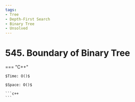 ```yaml
---
tags:
- Tree
- Depth-First Search
- Binary Tree
- Unsolved
---
```



# 545. Boundary of Binary Tree

=== "C++"

    $Time: O()$

    $Space: O()$

    ```c++
    ```